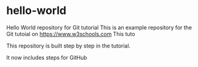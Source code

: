 # hello-world
Hello World repository for Git tutorial
This is an example repository for the Git tutoial on https://www.w3schools.com
This tuto

This repository is built step by step in the tutorial.

It now includes steps for GitHub
